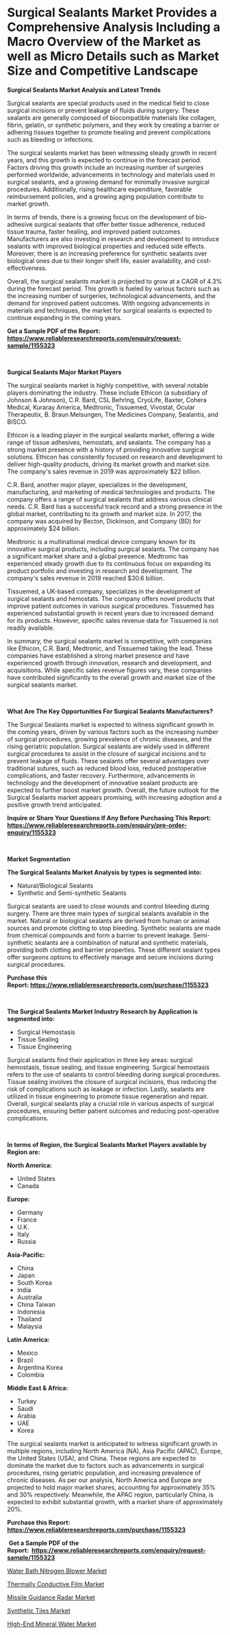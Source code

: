 <p><h1>Surgical Sealants Market Provides a Comprehensive Analysis Including a Macro Overview of the Market as well as Micro Details such as Market Size and Competitive Landscape</h1></p><p><strong>Surgical Sealants Market Analysis and Latest Trends</strong></p>
<p><p>Surgical sealants are special products used in the medical field to close surgical incisions or prevent leakage of fluids during surgery. These sealants are generally composed of biocompatible materials like collagen, fibrin, gelatin, or synthetic polymers, and they work by creating a barrier or adhering tissues together to promote healing and prevent complications such as bleeding or infections.</p><p>The surgical sealants market has been witnessing steady growth in recent years, and this growth is expected to continue in the forecast period. Factors driving this growth include an increasing number of surgeries performed worldwide, advancements in technology and materials used in surgical sealants, and a growing demand for minimally invasive surgical procedures. Additionally, rising healthcare expenditure, favorable reimbursement policies, and a growing aging population contribute to market growth.</p><p>In terms of trends, there is a growing focus on the development of bio-adhesive surgical sealants that offer better tissue adherence, reduced tissue trauma, faster healing, and improved patient outcomes. Manufacturers are also investing in research and development to introduce sealants with improved biological properties and reduced side effects. Moreover, there is an increasing preference for synthetic sealants over biological ones due to their longer shelf life, easier availability, and cost-effectiveness.</p><p>Overall, the surgical sealants market is projected to grow at a CAGR of 4.3% during the forecast period. This growth is fueled by various factors such as the increasing number of surgeries, technological advancements, and the demand for improved patient outcomes. With ongoing advancements in materials and techniques, the market for surgical sealants is expected to continue expanding in the coming years.</p></p>
<p><strong>Get a Sample PDF of the Report:&nbsp; <a href="https://www.reliableresearchreports.com/enquiry/request-sample/1155323">https://www.reliableresearchreports.com/enquiry/request-sample/1155323</a></strong></p>
<p>&nbsp;</p>
<p><strong>Surgical Sealants Major Market Players</strong></p>
<p><p>The surgical sealants market is highly competitive, with several notable players dominating the industry. These include Ethicon (a subsidiary of Johnson & Johnson), C.R. Bard, CSL Behring, CryoLife, Baxter, Cohera Medical, Kuraray America, Medtronic, Tissuemed, Vivostat, Ocular Therapeutix, B. Braun Melsungen, The Medicines Company, Sealantis, and BISCO.</p><p>Ethicon is a leading player in the surgical sealants market, offering a wide range of tissue adhesives, hemostats, and sealants. The company has a strong market presence with a history of providing innovative surgical solutions. Ethicon has consistently focused on research and development to deliver high-quality products, driving its market growth and market size. The company's sales revenue in 2019 was approximately $22 billion.</p><p>C.R. Bard, another major player, specializes in the development, manufacturing, and marketing of medical technologies and products. The company offers a range of surgical sealants that address various clinical needs. C.R. Bard has a successful track record and a strong presence in the global market, contributing to its growth and market size. In 2017, the company was acquired by Becton, Dickinson, and Company (BD) for approximately $24 billion.</p><p>Medtronic is a multinational medical device company known for its innovative surgical products, including surgical sealants. The company has a significant market share and a global presence. Medtronic has experienced steady growth due to its continuous focus on expanding its product portfolio and investing in research and development. The company's sales revenue in 2019 reached $30.6 billion.</p><p>Tissuemed, a UK-based company, specializes in the development of surgical sealants and hemostats. The company offers novel products that improve patient outcomes in various surgical procedures. Tissuemed has experienced substantial growth in recent years due to increased demand for its products. However, specific sales revenue data for Tissuemed is not readily available.</p><p>In summary, the surgical sealants market is competitive, with companies like Ethicon, C.R. Bard, Medtronic, and Tissuemed taking the lead. These companies have established a strong market presence and have experienced growth through innovation, research and development, and acquisitions. While specific sales revenue figures vary, these companies have contributed significantly to the overall growth and market size of the surgical sealants market.</p></p>
<p>&nbsp;</p>
<p><strong>What Are The Key Opportunities For Surgical Sealants Manufacturers?</strong></p>
<p><p>The Surgical Sealants market is expected to witness significant growth in the coming years, driven by various factors such as the increasing number of surgical procedures, growing prevalence of chronic diseases, and the rising geriatric population. Surgical sealants are widely used in different surgical procedures to assist in the closure of surgical incisions and to prevent leakage of fluids. These sealants offer several advantages over traditional sutures, such as reduced blood loss, reduced postoperative complications, and faster recovery. Furthermore, advancements in technology and the development of innovative sealant products are expected to further boost market growth. Overall, the future outlook for the Surgical Sealants market appears promising, with increasing adoption and a positive growth trend anticipated.</p></p>
<p><strong>Inquire or Share Your Questions If Any Before Purchasing This Report: <a href="https://www.reliableresearchreports.com/enquiry/pre-order-enquiry/1155323">https://www.reliableresearchreports.com/enquiry/pre-order-enquiry/1155323</a></strong></p>
<p>&nbsp;</p>
<p><strong>Market Segmentation</strong></p>
<p><strong>The Surgical Sealants Market Analysis by types is segmented into:</strong></p>
<p><ul><li>Natural/Biological Sealants</li><li>Synthetic and Semi-synthetic Sealants</li></ul></p>
<p><p>Surgical sealants are used to close wounds and control bleeding during surgery. There are three main types of surgical sealants available in the market. Natural or biological sealants are derived from human or animal sources and promote clotting to stop bleeding. Synthetic sealants are made from chemical compounds and form a barrier to prevent leakage. Semi-synthetic sealants are a combination of natural and synthetic materials, providing both clotting and barrier properties. These different sealant types offer surgeons options to effectively manage and secure incisions during surgical procedures.</p></p>
<p><strong>Purchase this Report:&nbsp;<a href="https://www.reliableresearchreports.com/purchase/1155323">https://www.reliableresearchreports.com/purchase/1155323</a></strong></p>
<p>&nbsp;</p>
<p><strong>The Surgical Sealants Market Industry Research by Application is segmented into:</strong></p>
<p><ul><li>Surgical Hemostasis</li><li>Tissue Sealing</li><li>Tissue Engineering</li></ul></p>
<p><p>Surgical sealants find their application in three key areas: surgical hemostasis, tissue sealing, and tissue engineering. Surgical hemostasis refers to the use of sealants to control bleeding during surgical procedures. Tissue sealing involves the closure of surgical incisions, thus reducing the risk of complications such as leakage or infection. Lastly, sealants are utilized in tissue engineering to promote tissue regeneration and repair. Overall, surgical sealants play a crucial role in various aspects of surgical procedures, ensuring better patient outcomes and reducing post-operative complications.</p></p>
<p>&nbsp;</p>
<p><strong>In terms of Region, the Surgical Sealants Market Players available by Region are:</strong></p>
<p>
    <p> <strong> North America: </strong>
        <ul>
            <li>United States</li>
            <li>Canada</li>
        </ul>
        </p> 
    <p> <strong> Europe: </strong>
        <ul>
            <li>Germany</li>
            <li>France</li>
            <li>U.K.</li>
            <li>Italy</li>
            <li>Russia</li>
        </ul>
        </p> 
    <p> <strong> Asia-Pacific: </strong>
        <ul>
            <li>China</li>
            <li>Japan</li>
            <li>South Korea</li>
            <li>India</li>
            <li>Australia</li>
            <li>China Taiwan</li>
            <li>Indonesia</li>
            <li>Thailand</li>
            <li>Malaysia</li>
        </ul>
        </p> 
    <p> <strong> Latin America: </strong>
        <ul>
            <li>Mexico</li>
            <li>Brazil</li>
            <li>Argentina Korea</li>
            <li>Colombia</li>
        </ul>
        </p> 
    <p> <strong> Middle East & Africa: </strong>
        <ul>
            <li>Turkey</li>
            <li>Saudi</li>
            <li>Arabia</li>
            <li>UAE</li>
            <li>Korea</li>
        </ul>
    </p>
    </p>
<p><p>The surgical sealants market is anticipated to witness significant growth in multiple regions, including North America (NA), Asia Pacific (APAC), Europe, the United States (USA), and China. These regions are expected to dominate the market due to factors such as advancements in surgical procedures, rising geriatric population, and increasing prevalence of chronic diseases. As per our analysis, North America and Europe are projected to hold major market shares, accounting for approximately 35% and 30% respectively. Meanwhile, the APAC region, particularly China, is expected to exhibit substantial growth, with a market share of approximately 20%.</p></p>
<p><strong>Purchase this Report: <a href="https://www.reliableresearchreports.com/purchase/1155323">https://www.reliableresearchreports.com/purchase/1155323</a></strong></p>
<p>&nbsp;<strong>Get a Sample PDF of the Report:&nbsp;&nbsp;<a href="https://www.reliableresearchreports.com/enquiry/request-sample/1155323">https://www.reliableresearchreports.com/enquiry/request-sample/1155323</a></strong></p>
<p><strong></strong></p>
<p><p><a href="https://medium.com/@altcoinartist/water-bath-nitrogen-blower-market-size-reveals-the-best-marketing-channels-in-global-industry-6a60086954f7">Water Bath Nitrogen Blower Market</a></p><p><a href="https://github.com/kipkeeva/Market-Research-Report-List-1/blob/main/thermally-conductive-film-market.md">Thermally Conductive Film Market</a></p><p><a href="https://medium.com/@miningmaster/missile-guidance-radar-market-size-cagr-trends-2024-2030-8cd02d580173">Missile Guidance Radar Market</a></p><p><a href="https://github.com/provorikovar/Market-Research-Report-List-1/blob/main/synthetic-tiles-market.md">Synthetic Tiles Market</a></p><p><a href="https://medium.com/@blow.allow.stir/high-end-mineral-water-market-outlook-industry-overview-and-forecast-2023-to-2030-f02cc052b182">High-End Mineral Water Market</a></p></p>